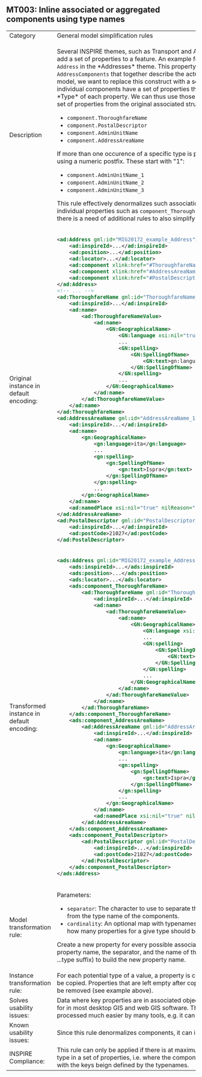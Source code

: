 ## MT003: Inline associated or aggregated components using type names

<table>
<tr>
<td>Category</td>
<td>General model simplification rules</td>
</tr>
<tr>
<td>Description</td>
<td><p>Several INSPIRE themes, such as Transport and Addresses, use Assocations to add a set of properties to a feature. An example for this is the <code>components</code> in <code>Address</code> in the *Addresses* theme. This property has a set of 1..n <code>AddressComponents</code> that together describe the actual address. In a simplified model, we want to replace this construct with a set of inlined properties. The individual components have a set of properties that make them unique - the *Type* of each property. We can thus use those Typenames to create a new set of properties from the original associated structures, like so:</p>
<ul>
    <li><code>component.ThoroughfareName</code></li>
    <li><code>component.PostalDescriptor</code></li>
    <li><code>component.AdminUnitName</code></li>
    <li><code>component.AddressAreaName</code></li>
</ul>
<p>If more than one occurence of a specific type is present, it is differentiated by using a numeric postfix. These start with "1":</p>
<ul>
    <li><code>component.AdminUnitName_1</code></li>
    <li><code>component.AdminUnitName_2</code></li>
    <li><code>component.AdminUnitName_3</code></li>
</ul>
<p>This rule effectively denormalizes such associations. Please note the the individual properties such as <code>component_ThoroughfareName</code> are still complex; there is a need of additional rules to also simplify these.
</td>
</tr>
<tr>
<td>Original instance in default encoding:</td>
<td>

```xml
<ad:Address gml:id="MIG20172_example_Address">
	<ad:inspireId>...</ad:inspireId>
	<ad:position>...</ad:position>
	<ad:locator>...</ad:locator>
	<ad:component xlink:href="#ThoroughfareName_1"/>
	<ad:component xlink:href="#AddressAreaName_1"/>
	<ad:component xlink:href="#PostalDescriptor_1"/>
</ad:Address>
<!-- ... -->
<ad:ThoroughfareName gml:id="ThoroughfareName_1">
    <ad:inspireId>...</ad:inspireId>
    <ad:name>
        <ad:ThoroughfareNameValue>
            <ad:name>
                <GN:GeographicalName>
					<GN:language xsi:nil="true"/>
					...
					<GN:spelling>
						<GN:SpellingOfName>
							<GN:text>gn:language</GN:text>
						</GN:SpellingOfName>
					</GN:spelling>
					...
				</GN:GeographicalName>
            </ad:name>
        </ad:ThoroughfareNameValue>
    </ad:name>
</ad:ThoroughfareName>
<ad:AddressAreaName gml:id="AddressAreaName_1">
    <ad:inspireId>...</ad:inspireId>
    <ad:name>
        <gn:GeographicalName>
            <gn:language>ita</gn:language>
            ...
            <gn:spelling>
                <gn:SpellingOfName>
                    <gn:text>Ispra</gn:text>
                </gn:SpellingOfName>
            </gn:spelling>
            ...
        </gn:GeographicalName>
    </ad:name>
    <ad:namedPlace xsi:nil="true" nilReason="other:unpopulated"/>
</ad:AddressAreaName>
<ad:PostalDescriptor gml:id="PostalDescriptor_1">
    <ad:inspireId>...</ad:inspireId>
    <ad:postCode>21027</ad:postCode>
</ad:PostalDescriptor>
```
   
</td>
</tr>
<tr>
<td>Transformed instance in default encoding:</td>
<td>

```xml
<ads:Address gml:id="MIG20172_example_Address">
	<ads:inspireId>...</ads:inspireId>
	<ads:position>...</ads:position>
	<ads:locator>...</ads:locator>
	<ads:component_ThoroughfareName>
        <ad:ThoroughfareName gml:id="ThoroughfareName_1">
            <ad:inspireId>...</ad:inspireId>
            <ad:name>
                <ad:ThoroughfareNameValue>
                    <ad:name>
                        <GN:GeographicalName>
                            <GN:language xsi:nil="true"/>
                            ...
                            <GN:spelling>
                                <GN:SpellingOfName>
                                    <GN:text>gn:language</GN:text>
                                </GN:SpellingOfName>
                            </GN:spelling>
                            ...
                        </GN:GeographicalName>
                    </ad:name>
                </ad:ThoroughfareNameValue>
            </ad:name>
        </ad:ThoroughfareName>
    </ads:component_ThoroughfareName>
	<ads:component_AddressAreaName>
        <ad:AddressAreaName gml:id="AddressAreaName_1">
            <ad:inspireId>...</ad:inspireId>
            <ad:name>
                <gn:GeographicalName>
                    <gn:language>ita</gn:language>
                    ...
                    <gn:spelling>
                        <gn:SpellingOfName>
                            <gn:text>Ispra</gn:text>
                        </gn:SpellingOfName>
                    </gn:spelling>
                    ...
                </gn:GeographicalName>
            </ad:name>
            <ad:namedPlace xsi:nil="true" nilReason="other:unpopulated"/>
        </ad:AddressAreaName>
    </ads:component_AddressAreaName>
	<ads:component_PostalDescriptor>
        <ad:PostalDescriptor gml:id="PostalDescriptor_1">
            <ad:inspireId>...</ad:inspireId>
            <ad:postCode>21027</ad:postCode>
        </ad:PostalDescriptor>
    </ads:component_PostalDescriptor>
</ads:Address>
``` 

</td>
</tr>
<tr>
<td>Model transformation rule: </td>
<td>
    <p>Parameters:</p>
    <ul>
        <li><code>separator</code>: The character to use to separate the original property name from the type name of the components.</li>
        <li><code>cardinality</code>: An optional map with typenames and a number that indicates how many properties for a give type should be created.</li>
    </ul>
    <p>Create a new property for every possible associated type, using the original property name, the separator, and the name of the element (i.e. without a ...type suffix) to build the new property name.</p>
</td>
</tr>
<tr>
<td>Instance transformation rule:</td>
<td>For each potential type of a value, a property is created, so instance values can be copied. Properties that are left empty after copying the source values can be removed (see example above).</td>
</tr>
<tr>
<td>Solves usability issues:</td>
<td>Data where key properties are in associated objects is hard to style and to filter for in most desktop GIS and web GIS software. The inlined data can be processed much easier by many tools, e.g. it can be converted to excel easily</td>
</tr>
<tr>
<td>Known usability issues:</td>
<td>Since this rule denormalizes components, it can increase total data volume.</td>
</tr>
<tr>
<td>INSPIRE Compliance:</td>
<td>This rule can only be applied if there is at maximum one occurence of each type in a set of properties, i.e. where the components are a key-value map with the keys beign defined by the typenames.</td>
</tr>
</table>
